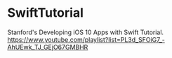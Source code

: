 # SwiftTutorial
Stanford's Developing iOS 10 Apps with Swift Tutorial.
https://www.youtube.com/playlist?list=PL3d_SFOiG7_-AhUEwk_TJ_GEjO67GMBHR
